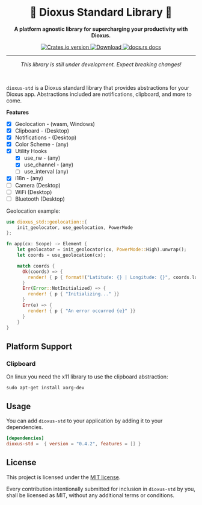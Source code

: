 <div align="center">
  <h1>🧰 Dioxus Standard Library 🚀</h1>
  <p><strong>A platform agnostic library for supercharging your productivity with Dioxus.</strong></p>
</div>

<div align="center">
  <!-- Crates version -->
  <a href="https://crates.io/crates/dioxus-std">
    <img src="https://img.shields.io/crates/v/dioxus-std.svg?style=flat-square"
    alt="Crates.io version" />
  </a>
  <!-- Downloads -->
  <a href="https://crates.io/crates/dioxus-std">
    <img src="https://img.shields.io/crates/d/dioxus-std.svg?style=flat-square"
      alt="Download" />
  </a>
  <!-- docs -->
  <a href="https://docs.rs/dioxus-std">
    <img src="https://img.shields.io/badge/docs-latest-blue.svg?style=flat-square"
      alt="docs.rs docs" />
  </a>
</div>

-----

<p align="center"><i>This library is still under development. Expect breaking changes!</i></p>
<br/>

`dioxus-std` is a Dioxus standard library that provides abstractions for your Dioxus app. Abstractions included are notifications, clipboard, and more to come.

**Features**
- [x] Geolocation - (wasm, Windows)
- [x] Clipboard - (Desktop)
- [x] Notifications - (Desktop)
- [x] Color Scheme - (any)
- [x] Utility Hooks 
  - [x] use_rw - (any)
  - [x] use_channel - (any)
  - [ ] use_interval (any)
- [x] i18n - (any)
- [ ] Camera (Desktop)
- [ ] WiFi (Desktop)
- [ ] Bluetooth (Desktop)

Geolocation example:

```rust
use dioxus_std::geolocation::{
    init_geolocator, use_geolocation, PowerMode
};

fn app(cx: Scope) -> Element {
    let geolocator = init_geolocator(cx, PowerMode::High).unwrap();
    let coords = use_geolocation(cx);

    match coords {
      Ok(coords) => {
        render! { p { format!("Latitude: {} | Longitude: {}", coords.latitude, coords.longitude) } }
      }
      Err(Error::NotInitialized) => {
        render! { p { "Initializing..." }}
      }
      Err(e) => {
        render! { p { "An error occurred {e}" }}
      }
    }
}
```

## Platform Support
### Clipboard

On linux you need the x11 library to use the clipboard abstraction:
```
sudo apt-get install xorg-dev
```

## Usage
You can add `dioxus-std` to your application by adding it to your dependencies.
```toml
[dependencies]
dioxus-std =  { version = "0.4.2", features = [] }
```

## License
This project is licensed under the [MIT license].

[mit license]: ./LICENSE

Every contribution intentionally submitted for inclusion in `dioxus-std` by you, shall be licensed as MIT, without any additional terms or conditions.
